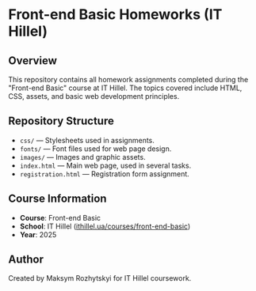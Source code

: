 # Front-end Basic Homeworks (IT Hillel)

## Overview
This repository contains all homework assignments completed during the "Front-end Basic" course at IT Hillel. The topics covered include HTML, CSS, assets, and basic web development principles.

## Repository Structure
- `css/` — Stylesheets used in assignments.
- `fonts/` — Font files used for web page design.
- `images/` — Images and graphic assets.
- `index.html` — Main web page, used in several tasks.
- `registration.html` — Registration form assignment.

## Course Information
- **Course**: Front-end Basic
- **School**: IT Hillel ([ithillel.ua/courses/front-end-basic](https://ithillel.ua/courses/front-end-basic))
- **Year**: 2025

## Author
Created by Maksym Rozhytskyi for IT Hillel coursework.
